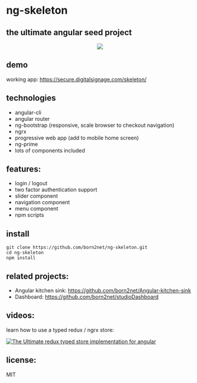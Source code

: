ng-skeleton
=====================

the ultimate angular seed project   
----------------

<p align="center">  
  <img src="http://www.digitalsignage.com/_images/ngskeleton.png">
</p>

demo
------------
working app: https://secure.digitalsignage.com/skeleton/


technologies
------------
- angular-cli
- angular router
- ng-bootstrap (responsive, scale browser to checkout navigation) 
- ngrx
- progressive web app (add to mobile home screen)
- ng-prime
- lots of components included


features:
----------
- login / logout 
- two factor authentication support
- slider component
- navigation component
- menu component
- npm scripts

install
-----------
```
git clone https://github.com/born2net/ng-skeleton.git
cd ng-skeleton
npm install
```

related projects:
-----------
- Angular kitchen sink: https://github.com/born2net/Angular-kitchen-sink
- Dashboard: https://github.com/born2net/studioDashboard

videos:
--------
learn how to use a typed redux / ngrx store:

[![The Ultimate redux typed store implementation for angular](http://img.youtube.com/vi/bEkPEnudm7s/0.jpg)](https://www.youtube.com/watch?v=bEkPEnudm7s&feature=youtu.be "The Ultimate redux typed store implementation for angular")


license:
--------
MIT